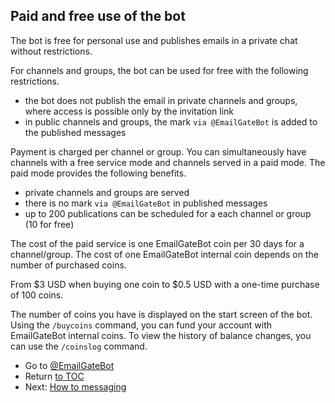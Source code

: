 ## Paid and free use of the bot

The bot is free for personal use and publishes emails in a private chat without restrictions.

For channels and groups, the bot can be used for free with the following restrictions.

- the bot does not publish the email in private channels and groups, where access is possible only by the invitation link
- in public channels and groups, the mark `via @EmailGateBot` is added to the published messages

Payment is charged per channel or group. You can simultaneously have channels with a free service mode and channels served in a paid mode.
The paid mode provides the following benefits.

- private channels and groups are served
- there is no mark `via @EmailGateBot` in published messages
- up to 200 publications can be scheduled for a each channel or group (10 for free)

The cost of the paid service is one EmailGateBot coin per 30 days for a channel/group.
The cost of one EmailGateBot internal coin depends on the number of purchased coins.

From $3 USD when buying one coin to $0.5 USD with a one-time purchase of 100 coins.

The number of coins you have is displayed on the start screen of the bot.
Using the `/buycoins` command, you can fund your account with EmailGateBot internal coins.
To view the history of balance changes, you can use the `/coinslog` command.

- Go to [@EmailGateBot](http://t.me/EmailGateBot)
- Return [to TOC](guide.md)
- Next: [How to messaging](messaging.md)
